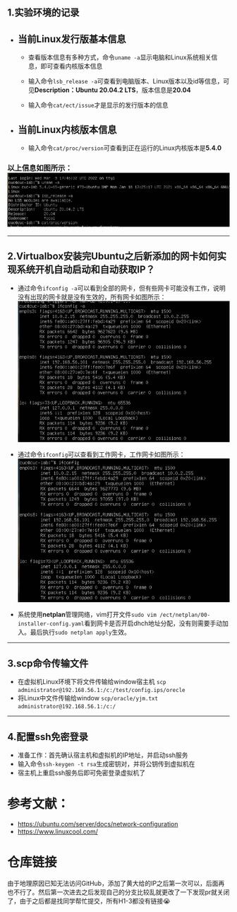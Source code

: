 ## 1.实验环境的记录

- ## 当前Linux发行版基本信息

  - 查看版本信息有多种方式，命令`uname -a`显示电脑和Linux系统相关信息，即可查看内核版本信息

  - 输入命令`lsb_release -a`可查看到电脑版本、Linux版本以及id等信息，可见**Description：Ubuntu 20.04.2 LTS**，版本信息是**20.04**

  - 输入命令`cat/ect/issue`才是显示的发行版本的信息

- ## 当前Linux内核版本信息
  - 输入命令`cat/proc/version`可查看到正在运行的Linux内核版本是**5.4.0**
### 以上信息如图所示：![版本信息](Screenshot\version-information.png)



-- --
## 2.Virtualbox安装完Ubuntu之后新添加的网卡如何实现系统开机自动启动和自动获取IP？

  - 通过命令`ifconfig -a`可以看到全部的网卡，但有些网卡可能没有工作，说明没有出现的网卡就是没有生效的，所有网卡如图所示：![所有网卡](Screenshot\all-netcard.png)

  - 通过命令`ifconfig`可以查看到工作网卡，工作网卡如图所示：![工作网卡](Screenshot\work-netcard.png)

  - 系统使用**netplan**管理网络，vim打开文件`sudo vim /ect/netplan/00-installer-config.yaml`看到网卡是否开启dhch地址分配，没有则需要手动加入。最后执行`sudo netplan apply`生效。



----
## 3.scp命令传输文件

- 在虚拟机Linux环境下将文件传输给window宿主机
`scp administrator@192.168.56.1:/c:/test/config.ips/orecle`
- 将Linux中文件传输给window
`scp/oracle/yjm.txt administrator@192.168.56.1:/c:/`


----
## 4.配置ssh免密登录
  - 准备工作：首先确认宿主机和虚拟机的IP地址，并启动ssh服务
  - 输入命令`ssh-keygen -t rsa`生成密钥对，并将公钥传到虚拟机在
  - 宿主机上重启ssh服务后即可免密登录虚拟机了

# 参考文献：
  - https://ubuntu.com/server/docs/network-configuration
  - https://www.linuxcool.com/


# 仓库链接
 由于地理原因已知无法访问GitHub，添加了黄大给的IP之后第一次可以，后面再也不行了。然后第一次进去之后发现自己的分支比较乱就更改了一下发现pr就关闭了，由于之后都是找同学帮忙提交，所有H1-3都没有链接😭
